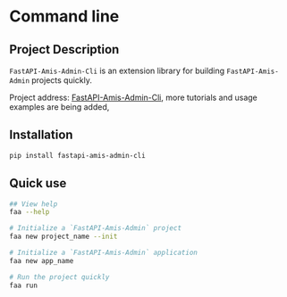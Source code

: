 # Command line

## Project Description

`FastAPI-Amis-Admin-Cli` is an extension library for building `FastAPI-Amis-Admin` projects quickly.

Project address: [FastAPI-Amis-Admin-Cli](https://github.com/amisadmin/fastapi_amis_admin_cli), more tutorials and usage examples are being added,

## Installation

```bash
pip install fastapi-amis-admin-cli
```

## Quick use

```bash
## View help
faa --help

# Initialize a `FastAPI-Amis-Admin` project
faa new project_name --init

# Initialize a `FastAPI-Amis-Admin` application
faa new app_name

# Run the project quickly
faa run
```

